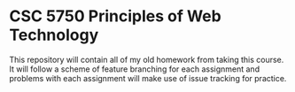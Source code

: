 # CSC 5750 Principles of Web Technology

This repository will contain all of my old homework from taking this course. It will follow a scheme of feature branching for each assignment and problems with each assignment will make use of issue tracking for practice.

